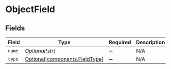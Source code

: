 # ObjectField


## Fields

| Field                                                                  | Type                                                                   | Required                                                               | Description                                                            | Example                                                                |
| ---------------------------------------------------------------------- | ---------------------------------------------------------------------- | ---------------------------------------------------------------------- | ---------------------------------------------------------------------- | ---------------------------------------------------------------------- |
| `name`                                                                 | *Optional[str]*                                                        | :heavy_minus_sign:                                                     | N/A                                                                    | event_name                                                             |
| `type`                                                                 | [Optional[components.FieldType]](../../models/components/fieldtype.md) | :heavy_minus_sign:                                                     | N/A                                                                    |                                                                        |